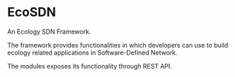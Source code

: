 # EcoSDN
An Ecology SDN Framework.

The framework provides functionalities in which developers can use to build ecology related applications in Software-Defined Network.

The modules exposes its functionality through REST API.



